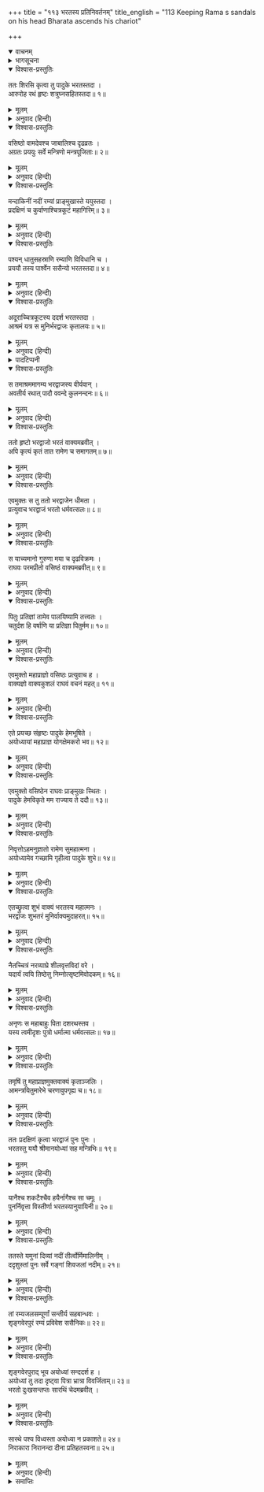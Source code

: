 +++
title = "११३ भरतस्य प्रतिनिवर्तनम्"
title_english = "113 Keeping Rama s sandals on his head Bharata ascends his chariot"

+++
<details open><summary>वाचनम्</summary>
<div caption="श्रीराम-हरिसीताराममूर्ति-घनपाठिभ्यां वचनम्" class="audioEmbed" src="https://archive.org/download/Ramayana-recitation-Sriram-harisItArAmamUrti-Ghanapaati-v2/Kanda_2/Kanda_2_AYK-113-Bharathasya_Prathi_Nivartham.mp3"></div>
</details>

<details><summary>भागसूचना</summary>

113. भरतका भरद्वाजसे मिलते हुए अयोध्याको लौट आना
</details>

<details open><summary>विश्वास-प्रस्तुतिः</summary>

ततः शिरसि कृत्वा तु पादुके भरतस्तदा ।  
आरुरोह रथं हृष्टः शत्रुघ्नसहितस्तदा॥ १॥
</details>

<details><summary>मूलम्</summary>

ततः शिरसि कृत्वा तु पादुके भरतस्तदा ।  
आरुरोह रथं हृष्टः शत्रुघ्नसहितस्तदा॥ १॥
</details>

<details><summary>अनुवाद (हिन्दी)</summary>

तदनन्तर श्रीरामचन्द्रजीकी दोनों चरणपादुकाओंको अपने मस्तकपर रखकर भरत शत्रुघ्नके साथ प्रसन्नता-पूर्वक रथपर बैठे॥ १॥
</details>

<details open><summary>विश्वास-प्रस्तुतिः</summary>

वसिष्ठो वामदेवश्च जाबालिश्च दृढव्रतः ।  
अग्रतः प्रययुः सर्वे मन्त्रिणो मन्त्रपूजिताः॥ २॥
</details>

<details><summary>मूलम्</summary>

वसिष्ठो वामदेवश्च जाबालिश्च दृढव्रतः ।  
अग्रतः प्रययुः सर्वे मन्त्रिणो मन्त्रपूजिताः॥ २॥
</details>

<details><summary>अनुवाद (हिन्दी)</summary>

वसिष्ठ, वामदेव तथा दृढ़तापूर्वक उत्तम व्रतका पालन करनेवाले जाबालि आदि सब मन्त्री, जो उत्तम मन्त्रणा देनेके कारण सम्मानित थे, आगे-आगे चले॥ २॥
</details>

<details open><summary>विश्वास-प्रस्तुतिः</summary>

मन्दाकिनीं नदीं रम्यां प्राङ्मुखास्ते ययुस्तदा ।  
प्रदक्षिणं च कुर्वाणाश्चित्रकूटं महागिरिम्॥ ३॥
</details>

<details><summary>मूलम्</summary>

मन्दाकिनीं नदीं रम्यां प्राङ्मुखास्ते ययुस्तदा ।  
प्रदक्षिणं च कुर्वाणाश्चित्रकूटं महागिरिम्॥ ३॥
</details>

<details><summary>अनुवाद (हिन्दी)</summary>

वे सब लोग चित्रकूट नामक महान् पर्वतकी परिक्रमा करते हुए परम रमणीय मन्दाकिनी नदीको पार करके पूर्वदिशाकी ओर प्रस्थित हुए॥ ३॥
</details>

<details open><summary>विश्वास-प्रस्तुतिः</summary>

पश्यन् धातुसहस्राणि रम्याणि विविधानि च ।  
प्रययौ तस्य पार्श्वेन ससैन्यो भरतस्तदा॥ ४॥
</details>

<details><summary>मूलम्</summary>

पश्यन् धातुसहस्राणि रम्याणि विविधानि च ।  
प्रययौ तस्य पार्श्वेन ससैन्यो भरतस्तदा॥ ४॥
</details>

<details><summary>अनुवाद (हिन्दी)</summary>

उस समय भरत अपनी सेनाके साथ सहस्रों प्रकारके रमणीय धातुओंको देखते हुए चित्रकूटके किनारेसे होकर निकले॥ ४॥
</details>

<details open><summary>विश्वास-प्रस्तुतिः</summary>

अदूराच्चित्रकूटस्य ददर्श भरतस्तदा ।  
आश्रमं यत्र स मुनिर्भरद्वाजः कृतालयः॥ ५॥
</details>

<details><summary>मूलम्</summary>

अदूराच्चित्रकूटस्य ददर्श भरतस्तदा ।  
आश्रमं यत्र स मुनिर्भरद्वाजः कृतालयः॥ ५॥
</details>

<details><summary>अनुवाद (हिन्दी)</summary>

चित्रकूटसे थोड़ी ही दूर जानेपर भरतने वह आश्रम देखा, जहाँ मुनिवर भरद्वाजजी निवास करते थे*॥ ५॥
</details>

<details><summary>पादटिप्पनी</summary>

* यह आश्रम यमुनासे दक्षिण दिशामें चित्रकूटके कुछ निकट था । गङ्गा और यमुनाके बीच प्रयागवाला आश्रम, जहाँ वनमें जाते समय श्रीरामचन्द्रजी तथा भरत आदिने विश्राम किया था, इससे भिन्न जान पड़ता है । तभी इस आश्रमपर भरद्वाजसे मिलनेके बाद भरत आदिके यमुना पार करनेका उल्लेख मिलता है—‘ततस्ते यमुनां दिव्यां नदीं तीर्त्वोर्मिमालिनीम् ।’ इस द्वितीय आश्रमसे श्रीराम और भरतके समागमका समाचार शीघ्र प्राप्त हो सकता था; इसीलिये भरद्वाजजी भरतके लौटनेके समय यहीं मौजूद थे ।
</details>

<details open><summary>विश्वास-प्रस्तुतिः</summary>

स तमाश्रममागम्य भरद्वाजस्य वीर्यवान् ।  
अवतीर्य रथात् पादौ ववन्दे कुलनन्दनः॥ ६॥
</details>

<details><summary>मूलम्</summary>

स तमाश्रममागम्य भरद्वाजस्य वीर्यवान् ।  
अवतीर्य रथात् पादौ ववन्दे कुलनन्दनः॥ ६॥
</details>

<details><summary>अनुवाद (हिन्दी)</summary>

अपने कुलको आनन्दित करनेवाले पराक्रमी भरत महर्षि भरद्वाजके उस आश्रमपर पहुँचकर रथसे उतर पड़े और उन्होंने मुनिके चरणोंमें प्रणाम किया॥ ६॥
</details>

<details open><summary>विश्वास-प्रस्तुतिः</summary>

ततो हृष्टो भरद्वाजो भरतं वाक्यमब्रवीत् ।  
अपि कृत्यं कृतं तात रामेण च समागतम्॥ ७॥
</details>

<details><summary>मूलम्</summary>

ततो हृष्टो भरद्वाजो भरतं वाक्यमब्रवीत् ।  
अपि कृत्यं कृतं तात रामेण च समागतम्॥ ७॥
</details>

<details><summary>अनुवाद (हिन्दी)</summary>

उनके आनेसे महर्षि भरद्वाजको बड़ी प्रसन्नता हुई और उन्होंने भरतसे पूछा—‘तात! क्या तुम्हारा कार्य सम्पन्न हुआ? क्या श्रीरामचन्द्रजीसे भेंट हुई?’॥ ७॥
</details>

<details open><summary>विश्वास-प्रस्तुतिः</summary>

एवमुक्तः स तु ततो भरद्वाजेन धीमता ।  
प्रत्युवाच भरद्वाजं भरतो धर्मवत्सलः॥ ८॥
</details>

<details><summary>मूलम्</summary>

एवमुक्तः स तु ततो भरद्वाजेन धीमता ।  
प्रत्युवाच भरद्वाजं भरतो धर्मवत्सलः॥ ८॥
</details>

<details><summary>अनुवाद (हिन्दी)</summary>

बुद्धिमान् भरद्वाजजीके इस प्रकार पूछनेपर धर्मवत्सल भरतने उन्हें इस प्रकार उत्तर दिया—॥ ८॥
</details>

<details open><summary>विश्वास-प्रस्तुतिः</summary>

स याच्यमानो गुरुणा मया च दृढविक्रमः ।  
राघवः परमप्रीतो वसिष्ठं वाक्यमब्रवीत्॥ ९॥
</details>

<details><summary>मूलम्</summary>

स याच्यमानो गुरुणा मया च दृढविक्रमः ।  
राघवः परमप्रीतो वसिष्ठं वाक्यमब्रवीत्॥ ९॥
</details>

<details><summary>अनुवाद (हिन्दी)</summary>

‘मुने! भगवान् श्रीराम अपने पराक्रमपर दृढ़ रहनेवाले हैं । मैंने उनसे बहुत प्रार्थना की । गुरुजीने भी अनुरोध किया । तब उन्होंने अत्यन्त प्रसन्न होकर गुरुदेव वसिष्ठजीसे इस प्रकार कहा—॥ ९॥
</details>

<details open><summary>विश्वास-प्रस्तुतिः</summary>

पितुः प्रतिज्ञां तामेव पालयिष्यामि तत्त्वतः ।  
चतुर्दश हि वर्षाणि या प्रतिज्ञा पितुर्मम॥ १०॥
</details>

<details><summary>मूलम्</summary>

पितुः प्रतिज्ञां तामेव पालयिष्यामि तत्त्वतः ।  
चतुर्दश हि वर्षाणि या प्रतिज्ञा पितुर्मम॥ १०॥
</details>

<details><summary>अनुवाद (हिन्दी)</summary>

‘मैं चौदह वर्षोंतक वनमें रहूँ, इसके लिये मेरे पिताजीने जो प्रतिज्ञा कर ली थी, उनकी उस प्रतिज्ञाका ही मैं यथार्थरूपसे पालन करूँगा’॥ १०॥
</details>

<details open><summary>विश्वास-प्रस्तुतिः</summary>

एवमुक्तो महाप्राज्ञो वसिष्ठः प्रत्युवाच ह ।  
वाक्यज्ञो वाक्यकुशलं राघवं वचनं महत्॥ ११॥
</details>

<details><summary>मूलम्</summary>

एवमुक्तो महाप्राज्ञो वसिष्ठः प्रत्युवाच ह ।  
वाक्यज्ञो वाक्यकुशलं राघवं वचनं महत्॥ ११॥
</details>

<details><summary>अनुवाद (हिन्दी)</summary>

‘उनके ऐसा कहनेपर बातके मर्मको समझनेवाले महाज्ञानी वसिष्ठजीने बातचीत करनेमें कुशल श्रीरघुनाथजीसे यह महत्त्वपूर्ण बात कही—॥ ११॥
</details>

<details open><summary>विश्वास-प्रस्तुतिः</summary>

एते प्रयच्छ संहृष्टः पादुके हेमभूषिते ।  
अयोध्यायां महाप्राज्ञ योगक्षेमकरो भव॥ १२॥
</details>

<details><summary>मूलम्</summary>

एते प्रयच्छ संहृष्टः पादुके हेमभूषिते ।  
अयोध्यायां महाप्राज्ञ योगक्षेमकरो भव॥ १२॥
</details>

<details><summary>अनुवाद (हिन्दी)</summary>

‘महाप्राज्ञ! तुम प्रसन्नतापूर्वक ये स्वर्णभूषित पादुकाएँ अपने प्रतिनिधिके रूपमें भरतको दे दो और इन्हींके द्वारा अयोध्याके योगक्षेमका निर्वाह करो’॥
</details>

<details open><summary>विश्वास-प्रस्तुतिः</summary>

एवमुक्तो वसिष्ठेन राघवः प्राङ्मुखः स्थितः ।  
पादुके हेमविकृते मम राज्याय ते ददौ॥ १३॥
</details>

<details><summary>मूलम्</summary>

एवमुक्तो वसिष्ठेन राघवः प्राङ्मुखः स्थितः ।  
पादुके हेमविकृते मम राज्याय ते ददौ॥ १३॥
</details>

<details><summary>अनुवाद (हिन्दी)</summary>

‘गुरु वसिष्ठजीके ऐसा कहनेपर पूर्वाभिमुख खड़े हुए श्रीरघुनाथजीने अयोध्याके राज्यका संचालन करनेके लिये ये दोनों स्वर्णभूषित पादुकाएँ मुझे दे दीं॥ १३॥
</details>

<details open><summary>विश्वास-प्रस्तुतिः</summary>

निवृत्तोऽहमनुज्ञातो रामेण सुमहात्मना ।  
अयोध्यामेव गच्छामि गृहीत्वा पादुके शुभे॥ १४॥
</details>

<details><summary>मूलम्</summary>

निवृत्तोऽहमनुज्ञातो रामेण सुमहात्मना ।  
अयोध्यामेव गच्छामि गृहीत्वा पादुके शुभे॥ १४॥
</details>

<details><summary>अनुवाद (हिन्दी)</summary>

‘तत्पश्चात् मैं महात्मा श्रीरामकी आज्ञा पाकर लौट आया हूँ और उनकी इन मङ्गलमयी चरणपादुकाओंको लेकर अयोध्याको ही जा रहा हूँ’॥ १४॥
</details>

<details open><summary>विश्वास-प्रस्तुतिः</summary>

एतच्छ्रुत्वा शुभं वाक्यं भरतस्य महात्मनः ।  
भरद्वाजः शुभतरं मुनिर्वाक्यमुदाहरत्॥ १५॥
</details>

<details><summary>मूलम्</summary>

एतच्छ्रुत्वा शुभं वाक्यं भरतस्य महात्मनः ।  
भरद्वाजः शुभतरं मुनिर्वाक्यमुदाहरत्॥ १५॥
</details>

<details><summary>अनुवाद (हिन्दी)</summary>

महात्मा भरतका यह शुभ वचन सुनकर भरद्वाज मुनिने यह परम मङ्गलमय बात कही—॥ १५॥
</details>

<details open><summary>विश्वास-प्रस्तुतिः</summary>

नैतच्चित्रं नरव्याघ्रे शीलवृत्तविदां वरे ।  
यदार्यं त्वयि तिष्ठेत्तु निम्नोत्सृष्टमिवोदकम्॥ १६॥
</details>

<details><summary>मूलम्</summary>

नैतच्चित्रं नरव्याघ्रे शीलवृत्तविदां वरे ।  
यदार्यं त्वयि तिष्ठेत्तु निम्नोत्सृष्टमिवोदकम्॥ १६॥
</details>

<details><summary>अनुवाद (हिन्दी)</summary>

‘भरत! तुम मनुष्योंमें सिंहके समान वीर तथा शील और सदाचारके ज्ञाताओंमें श्रेष्ठ हो । जैसे जल नीची भूमिवाले जलाशयमें सब ओरसे बहकर चला आता है, उसी प्रकार तुममें सारे श्रेष्ठ गुण स्थित हों—यह कोई आश्चर्यकी बात नहीं है॥ १६॥
</details>

<details open><summary>विश्वास-प्रस्तुतिः</summary>

अनृणः स महाबाहुः पिता दशरथस्तव ।  
यस्य त्वमीदृशः पुत्रो धर्मात्मा धर्मवत्सलः॥ १७॥
</details>

<details><summary>मूलम्</summary>

अनृणः स महाबाहुः पिता दशरथस्तव ।  
यस्य त्वमीदृशः पुत्रो धर्मात्मा धर्मवत्सलः॥ १७॥
</details>

<details><summary>अनुवाद (हिन्दी)</summary>

‘तुम्हारे पिता महाबाहु राजा दशरथ सब प्रकारसे उऋण हो गये, जिनके तुम-जैसा धर्मप्रेमी एवं धर्मात्मा पुत्र है’॥ १७॥
</details>

<details open><summary>विश्वास-प्रस्तुतिः</summary>

तमृषिं तु महाप्राज्ञमुक्तवाक्यं कृताञ्जलिः ।  
आमन्त्रयितुमारेभे चरणावुपगृह्य च॥ १८॥
</details>

<details><summary>मूलम्</summary>

तमृषिं तु महाप्राज्ञमुक्तवाक्यं कृताञ्जलिः ।  
आमन्त्रयितुमारेभे चरणावुपगृह्य च॥ १८॥
</details>

<details><summary>अनुवाद (हिन्दी)</summary>

उन महाज्ञानी महर्षिके ऐसा कहनेपर भरतने हाथ जोड़कर उनके चरणोंका स्पर्श किया; फिर वे उनसे जानेकी आज्ञा लेनेको उद्यत हुए॥ १८॥
</details>

<details open><summary>विश्वास-प्रस्तुतिः</summary>

ततः प्रदक्षिणं कृत्वा भरद्वाजं पुनः पुनः ।  
भरतस्तु ययौ श्रीमानयोध्यां सह मन्त्रिभिः॥ १९॥
</details>

<details><summary>मूलम्</summary>

ततः प्रदक्षिणं कृत्वा भरद्वाजं पुनः पुनः ।  
भरतस्तु ययौ श्रीमानयोध्यां सह मन्त्रिभिः॥ १९॥
</details>

<details><summary>अनुवाद (हिन्दी)</summary>

तदनन्तर श्रीमान् भरत बारंबार भरद्वाज मुनिकी परिक्रमा करके मन्त्रियोंसहित अयोध्याकी ओर चल दिये॥ १९॥
</details>

<details open><summary>विश्वास-प्रस्तुतिः</summary>

यानैश्च शकटैश्चैव हयैर्नागैश्च सा चमूः ।  
पुनर्निवृत्ता विस्तीर्णा भरतस्यानुयायिनी॥ २०॥
</details>

<details><summary>मूलम्</summary>

यानैश्च शकटैश्चैव हयैर्नागैश्च सा चमूः ।  
पुनर्निवृत्ता विस्तीर्णा भरतस्यानुयायिनी॥ २०॥
</details>

<details><summary>अनुवाद (हिन्दी)</summary>

फिर वह विस्तृत सेना रथों, छकड़ों, घोड़ों और हाथियोंके साथ भरतका अनुसरण करती हुई अयोध्याको लौटी॥ २०॥
</details>

<details open><summary>विश्वास-प्रस्तुतिः</summary>

ततस्ते यमुनां दिव्यां नदीं तीर्त्वोर्मिमालिनीम् ।  
ददृशुस्तां पुनः सर्वे गङ्गां शिवजलां नदीम्॥ २१॥
</details>

<details><summary>मूलम्</summary>

ततस्ते यमुनां दिव्यां नदीं तीर्त्वोर्मिमालिनीम् ।  
ददृशुस्तां पुनः सर्वे गङ्गां शिवजलां नदीम्॥ २१॥
</details>

<details><summary>अनुवाद (हिन्दी)</summary>

तत्पश्चात् आगे जाकर उन सब लोगोंने तरंग-मालाओंसे सुशोभित दिव्य नदी यमुनाको पार करके पुनः शुभसलिला गङ्गाजीका दर्शन किया॥ २१॥
</details>

<details open><summary>विश्वास-प्रस्तुतिः</summary>

तां रम्यजलसम्पूर्णां सन्तीर्य सहबान्धवः ।  
शृङ्गवेरपुरं रम्यं प्रविवेश ससैनिकः॥ २२॥
</details>

<details><summary>मूलम्</summary>

तां रम्यजलसम्पूर्णां सन्तीर्य सहबान्धवः ।  
शृङ्गवेरपुरं रम्यं प्रविवेश ससैनिकः॥ २२॥
</details>

<details><summary>अनुवाद (हिन्दी)</summary>

फिर बन्धु-बान्धवों और सैनिकोंके साथ मनोहर जलसे भरी हुई गङ्गाके भी पार होकर वे परम रमणीय शृङ्गवेरपुरमें जा पहुँचे॥ २२॥
</details>

<details open><summary>विश्वास-प्रस्तुतिः</summary>

शृङ्गवेरपुराद् भूय अयोध्यां सन्ददर्श ह ।  
अयोध्यां तु तदा दृष्ट्वा पित्रा भ्रात्रा विवर्जिताम्॥ २३॥  
भरतो दुःखसन्तप्तः सारथिं चेदमब्रवीत् ।
</details>

<details><summary>मूलम्</summary>

शृङ्गवेरपुराद् भूय अयोध्यां सन्ददर्श ह ।  
अयोध्यां तु तदा दृष्ट्वा पित्रा भ्रात्रा विवर्जिताम्॥ २३॥  
भरतो दुःखसन्तप्तः सारथिं चेदमब्रवीत् ।
</details>

<details><summary>अनुवाद (हिन्दी)</summary>

शृङ्गवेरपुरसे प्रस्थान करनेपर उन्हें पुनः अयोध्यापुरीका दर्शन हुआ, जो उस समय पिता और भाई दोनोंसे विहीन थी । उसे देखकर भरतने दुःखसे संतप्त हो सारथिसे इस प्रकार कहा—॥ २३ १/२॥
</details>

<details open><summary>विश्वास-प्रस्तुतिः</summary>

सारथे पश्य विध्वस्ता अयोध्या न प्रकाशते॥ २४॥  
निराकारा निरानन्दा दीना प्रतिहतस्वना॥ २५॥
</details>

<details><summary>मूलम्</summary>

सारथे पश्य विध्वस्ता अयोध्या न प्रकाशते॥ २४॥  
निराकारा निरानन्दा दीना प्रतिहतस्वना॥ २५॥
</details>

<details><summary>अनुवाद (हिन्दी)</summary>

‘सारथि सुमन्त्रजी! देखिये, अयोध्याकी सारी शोभा नष्ट हो गयी है; अतः यह पहलेकी भाँति प्रकाशित नहीं होती है । इसका वह सुन्दर रूप, वह आनन्द जाता रहा । इस समय यह अत्यन्त दीन और नीरव हो रही है’॥ २४-२५॥
</details>

<details><summary>समाप्तिः</summary>

इत्यार्षे श्रीमद्रामायणे वाल्मीकीये आदिकाव्येऽयोध्याकाण्डे त्रयोदशाधिकशततमः सर्गः॥ ११३॥  
इस प्रकार श्रीवाल्मीकिनिर्मित आर्षरामायण आदिकाव्यके अयोध्याकाण्डमें एक सौ तेरहवाँ सर्ग पूरा हुआ॥ ११३॥
</details>

